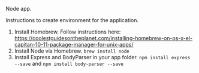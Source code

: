 Node app.

Instructions to create environment for the application.

1. Install Homebrew. Follow instructions here: https://coolestguidesontheplanet.com/installing-homebrew-on-os-x-el-capitan-10-11-package-manager-for-unix-apps/
2. Install Node via Homebrew. ```brew install node```
3. Install Express and BodyParser in your app folder. ```npm install express --save``` and ```npm install body-parser --save```
